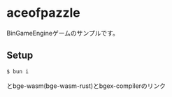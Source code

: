 # aceofpazzle
BinGameEngineゲームのサンプルです。
## Setup
```bash
$ bun i
```
とbge-wasm(bge-wasm-rust)とbgex-compilerのリンク